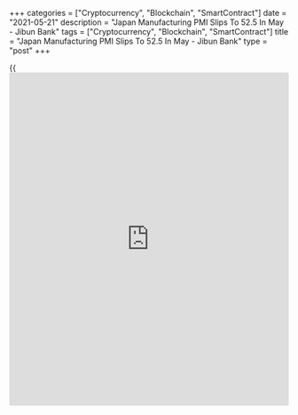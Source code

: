 +++
categories = ["Cryptocurrency", "Blockchain", "SmartContract"]
date = "2021-05-21"
description = "Japan Manufacturing PMI Slips To 52.5 In May - Jibun Bank"
tags = ["Cryptocurrency", "Blockchain", "SmartContract"]
title = "Japan Manufacturing PMI Slips To 52.5 In May - Jibun Bank"
type = "post"
+++

{{<iframe id="large-banner" src="https://www.bounty.group/#slide=24.0" width="100%" height="600" scrolling="no" style="border: 0px solid rgb(216, 221, 230); border-radius: 3px;">}}

The manufacturing sector in Japan continued to expand in May, albeit at
a slower pace, the latest survey from Markit Economics revealed on
Friday with a survey record manufacturing PMI score of 52.5.

That's down from 53.6 in April, although it remains above the boom-or-
bust line of 50 that separates expansion from contraction.

Both output and new order growth eased in the latest survey period. That
said, manufacturers remained confident in taking on additional staff as
job creation continued for the second successive month. Moreover,
positive sentiment picked up in May, with the level of optimism the
joint-strongest since the survey began posing the question in July 2012.

The survey also showed that the services PMI eased to 45.7 from 48.3 in
April and the composite fell to 48.1 from 51.0.

For comments and feedback [contact](https://www.playgroundfx.com/contact/): editorial@rtt[news](https://www.letsplayfx.com/blog/forex-news-website/).com

[Economic News][1]

 **What parts of the world are seeing the best (and worst) economic
performances lately? Click[here][2] to check out our [Econ Scorecard][2]
and find out! See up-to-the-moment [ranking](https://www.playgroundfx.com/blog/crypto-exchange-ranking/)s for the best and worst
performers in [GDP][2], [unemployment rate][3], [inflation][4] and much
more.**

   1. www.rtt[news](https://www.letsplayfx.com/blog/forex-news-website/).com/Content/EconomicNews.aspx
   2. www.rtt[news](https://www.letsplayfx.com/blog/forex-news-website/).com/economic-scorecard/world-rank/GDP/highest-performance.aspx
   3. www.rtt[news](https://www.letsplayfx.com/blog/forex-news-website/).com/economic-scorecard/world-rank/unemployment-rate/lowest-performance.aspx
   4. www.rtt[news](https://www.letsplayfx.com/blog/forex-news-website/).com/economic-scorecard/world-rank/CPI/highest-performance.aspx